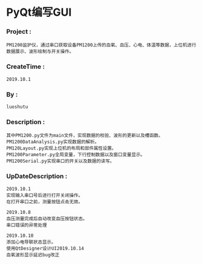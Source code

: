 # PyQt编写GUI
  ### Project     : 
    PM1200监护仪，通过串口获取设备PM1200上传的血氧、血压、心电、体温等数据，上位机进行数据展示、波形绘制与开关操作。
  ### CreateTime  : 
    2019.10.1
  ### By          : 
    luoshutu
    
  ### Description :
    其中PM1200.py文件为main文件，实现数据的校验、波形的更新以及槽函数。
    PM1200DataAnalysis.py实现数据的解析。
    PM120Layout.py实现上位机的布局和部件属性设置。
    PM1200Parameter.py全局变量，下行控制数据以及窗口变量显示。
    PM1200Serial.py实现串口的开关以及数据的读写。
    
  ### UpDateDescription :
    2019.10.1
    实现输入串口号后进行打开关闭操作。
    在打开串口之前，测量按钮点击无效。
    
    2019.10.8
    血压测量完成后自动改变血压按钮状态。
    串口错误的异常处理
  	
    2019.10.10
    添加心电导联状态显示。
    使用QtDesigner设计UI2019.10.14
    血氧波形显示延迟bug改正
    
